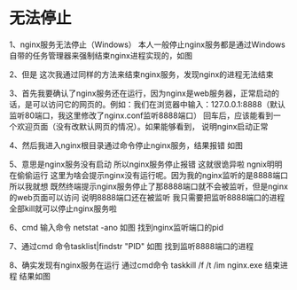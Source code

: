 # 无法停止

1、nginx服务无法停止（Windows）  本人一般停止nginx服务都是通过Windows自带的任务管理器来强制结束nginx进程实现的，如图

2、但是 这次我通过同样的方法来结束nginx服务，发现nginx的进程无法结束

3、首先我要确认了nginx服务还在运行，因为nginx是web服务器，正常启动的话，是可以访问它的网页的。例如：我们在浏览器中输入：127.0.0.1:8888（默认监听80端口，我这里修改了nginx.conf监听8888端口） 回车后，应该能看到一个欢迎页面（没有改默认网页的情况）。如果能够看到， 说明nginx启动正常

4、然后我进入nginx根目录通过命令停止nginx服务，结果报错 如图

5、意思是nginx服务没有启动 所以nginx服务停止报错 这就很诡异啦 ngnix明明在偷偷运行 这里为啥会提示nginx没有运行呢。因为我的nginx监听的是8888端口 所以我就想 既然终端提示nginx服务停止了那8888端口就不会被监听，但是nginx的web页面可以访问 说明8888端口还在被监听 我只需要把监听8888端口的进程全部kill就可以停止nginx服务啦

6、cmd 输入命令 netstat -ano 如图 找到nginx监听端口的pid

7、通过cmd 命令tasklist|findstr "PID"  如图 找到监听8888端口的进程

8、确实发现有nginx服务在运行 通过cmd命令 taskkill /f /t /im nginx.exe 结束进程 结果如图
